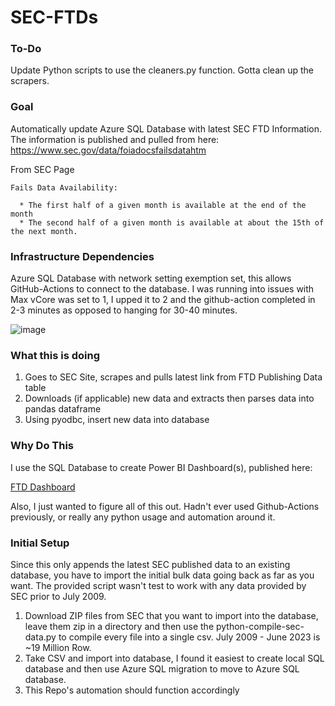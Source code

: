 # SEC-FTDs

### To-Do
Update Python scripts to use the cleaners.py function. Gotta clean up the scrapers. 

### Goal
Automatically update Azure SQL Database with latest SEC FTD Information. The information is published and pulled from here: https://www.sec.gov/data/foiadocsfailsdatahtm

From SEC Page
```text
Fails Data Availability:

  * The first half of a given month is available at the end of the month
  * The second half of a given month is available at about the 15th of the next month.
```

### Infrastructure Dependencies
Azure SQL Database with network setting exemption set, this allows GitHub-Actions to connect to the database. I was running into issues with Max vCore was set to 1, I upped it to 2 and the github-action completed in 2-3 minutes as opposed to hanging for 30-40 minutes.

![image](https://github.com/tf-anguskong/SEC-FTDs/assets/48041768/16f125b7-6967-4f18-a8c3-44a64539b7da)


### What this is doing
1. Goes to SEC Site, scrapes and pulls latest link from FTD Publishing Data table
2. Downloads (if applicable) new data and extracts then parses data into pandas dataframe
3. Using pyodbc, insert new data into database

### Why Do This
I use the SQL Database to create Power BI Dashboard(s), published here:

[FTD Dashboard](https://app.powerbi.com/view?r=eyJrIjoiNWQwZDJkNjQtYzU5Zi00MzE3LTkzMzQtMDc1NTg2YWZkOTY4IiwidCI6IjYxOTdlMjA4LWRhZTktNDgxNy1iMWE2LTczYTc0MmZiNGZjNSIsImMiOjZ9)

Also, I just wanted to figure all of this out. Hadn't ever used Github-Actions previously, or really any python usage and automation around it. 

### Initial Setup
Since this only appends the latest SEC published data to an existing database, you have to import the initial bulk data going back as far as you want. The provided script wasn't test to work with any data provided by SEC prior to July 2009. 

1. Download ZIP files from SEC that you want to import into the database, leave them zip in a directory and then use the python-compile-sec-data.py to compile every file into a single csv. July 2009 - June 2023 is ~19 Million Row.
2. Take CSV and import into database, I found it easiest to create local SQL database and then use Azure SQL migration to move to Azure SQL database.
3. This Repo's automation should function accordingly


